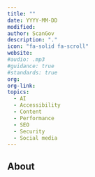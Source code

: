 ```yaml
---
title: ""
date: YYYY-MM-DD
modified: 
author: ScanGov
description: "."
icon: "fa-solid fa-scroll"
website: 
#audio: .mp3
#guidance: true
#standards: true
org: 
org-link: 
topics:
  - AI
  - Accessibility
  - Content
  - Performance
  - SEO
  - Security
  - Social media
---
```


## About

